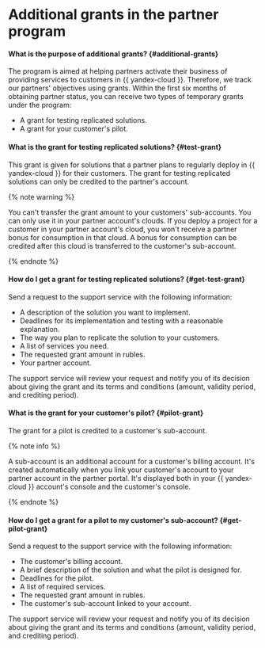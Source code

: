 # Additional grants in the partner program

#### What is the purpose of additional grants? {#additional-grants}

The program is aimed at helping partners activate their business of providing services to customers in {{ yandex-cloud }}. Therefore, we track our partners' objectives using grants. Within the first six months of obtaining partner status, you can receive two types of temporary grants under the program:

* A grant for testing replicated solutions.
* A grant for your customer's pilot.

#### What is the grant for testing replicated solutions? {#test-grant}

This grant is given for solutions that a partner plans to regularly deploy in {{ yandex-cloud }} for their customers. The grant for testing replicated solutions can only be credited to the partner's account.

{% note warning %}

You can't transfer the grant amount to your customers' sub-accounts. You can only use it in your partner account's clouds. If you deploy a project for a customer in your partner account's cloud, you won't receive a partner bonus for consumption in that cloud. A bonus for consumption can be credited after this cloud is transferred to the customer's sub-account.

{% endnote %}

#### How do I get a grant for testing replicated solutions? {#get-test-grant}

Send a request to the support service with the following information:

* A description of the solution you want to implement.
* Deadlines for its implementation and testing with a reasonable explanation.
* The way you plan to replicate the solution to your customers.
* A list of services you need.
* The requested grant amount in rubles.
* Your partner account.

The support service will review your request and notify you of its decision about giving the grant and its terms and conditions (amount, validity period, and crediting period).

#### What is the grant for your customer's pilot? {#pilot-grant}

The grant for a pilot is credited to a customer's sub-account.

{% note info %}

A sub-account is an additional account for a customer's billing account. It's created automatically when you link your customer's account to your partner account in the partner portal. It's displayed both in your {{ yandex-cloud }} account's console and the customer's console.

{% endnote %}

#### How do I get a grant for a pilot to my customer's sub-account? {#get-pilot-grant}

Send a request to the support service with the following information:

* The customer's billing account.
* A brief description of the solution and what the pilot is designed for.
* Deadlines for the pilot.
* A list of required services.
* The requested grant amount in rubles.
* The customer's sub-account linked to your account.

The support service will review your request and notify you of its decision about giving the grant and its terms and conditions (amount, validity period, and crediting period).

